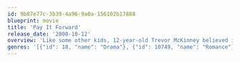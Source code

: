 ```yaml
---
id: 9b87e77c-3b39-4a96-9a0a-156102b17888
blueprint: movie
title: 'Pay It Forward'
release_date: '2000-10-12'
overview: 'Like some other kids, 12-year-old Trevor McKinney believed in the goodness of human nature. Like many other kids, he was determined to change the world for the better. Unlike most other kids, he succeeded.'
genres: '[{"id": 18, "name": "Drama"}, {"id": 10749, "name": "Romance"}]'
---
```

